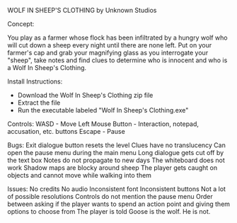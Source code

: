 WOLF IN SHEEP'S CLOTHING
by Unknown Studios

Concept:

You play as a farmer whose flock has been infiltrated by a hungry wolf who will cut down a sheep every night until there are none left. Put on your farmer's cap and grab your magnifying glass as you interrogate your "sheep", take notes and find clues to determine who is innocent and who is a Wolf In Sheep's Clothing.

Install Instructions: 

- Download the Wolf In Sheep's Clothing zip file
- Extract the file
- Run the executable labeled "Wolf In Sheep's Clothing.exe"

Controls:
WASD 			- Move
Left Mouse Button 	- Interaction, notepad, accusation, etc. buttons
Escape			- Pause

Bugs:
Exit dialogue button resets the level
Clues have no translucency
Can open the pause menu during the main menu
Long dialogue gets cut off by the text box
Notes do not propagate to new days
The whiteboard does not work
Shadow maps are blocky around sheep
The player gets caught on objects and cannot move while walking into them

Issues:
No credits
No audio
Inconsistent font
Inconsistent buttons
Not a lot of possible resolutions
Controls do not mention the pause menu
Order between asking if the player wants to spend an action point and giving them options to choose from
The player is told Goose is the wolf. He is not.